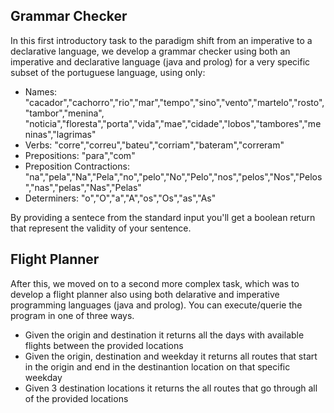 ## Grammar Checker

In this first introductory task to the paradigm shift from an imperative to a declarative language, we develop a grammar checker using both an imperative and declarative language (java and prolog) for a very specific subset of the portuguese language, using only:
<ul> <li>Names: "cacador","cachorro","rio","mar","tempo","sino","vento","martelo","rosto","tambor","menina",
  "noticia","floresta","porta","vida","mae","cidade","lobos","tambores","meninas","lagrimas"</li>
  <li>Verbs: "corre","correu","bateu","corriam","bateram","correram"</li>
  <li>Prepositions: "para","com"</li>
  <li>Preposition Contractions: "na","pela","Na","Pela","no","pelo","No","Pelo","nos","pelos","Nos","Pelos","nas","pelas","Nas","Pelas"</li>
  <li>Determiners: "o","O","a","A","os","Os","as","As"
</ul> 

By providing a sentece from the standard input you'll get a boolean return that represent the validity of your sentence.

## Flight Planner

After this, we moved on to a second more complex task, which was to develop a flight planner also using both delarative and imperative programming languages (java and prolog).
You can execute/querie the program in one of three ways.

<ul>
  <li> Given the origin and destination it returns all the days with available flights between the provided locations </li>
  <li> Given the origin, destination and weekday it returns all routes that start in the origin and end in the destinantion location on that specific weekday </li>
  <li> Given 3 destination locations it returns the all routes that go through all of the provided locations </li>
 </ul>

